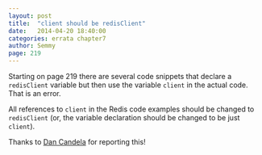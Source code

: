 ```yaml
---
layout: post
title:  "client should be redisClient"
date:   2014-04-20 18:40:00
categories: errata chapter7
author: Semmy
page: 219
---
```


Starting on page 219 there are several code snippets that declare a `redisClient` variable but
then use the variable `client` in the actual code. That is an error.

All references to `client` in the Redis code
examples should be changed to `redisClient` (or, the variable declaration should be changed
to be just `client`).

Thanks to [Dan Candela](https://github.com/dcandela) for reporting this!
